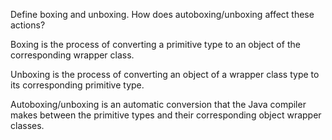 Define boxing and unboxing. How does autoboxing/unboxing affect these actions?

Boxing is the process of converting a primitive type to an object of the corresponding wrapper class.

Unboxing is the process of converting an object of a wrapper class type to its corresponding primitive type.

Autoboxing/unboxing is an automatic conversion that the Java compiler makes between the primitive types and their corresponding object wrapper classes. 
